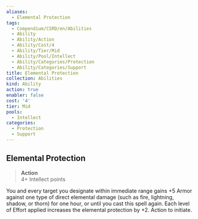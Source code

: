 ```yaml
---
aliases:
  - Elemental Protection
tags:
  - Compendium/CSRD/en/Abilities
  - Ability
  - Ability/Action
  - Ability/Cost/4
  - Ability/Tier/Mid
  - Ability/Pool/Intellect
  - Ability/Categories/Protection
  - Ability/Categories/Support
title: Elemental Protection
collection: Abilities
kind: Ability
action: true
enabler: false
cost: '4'
tier: Mid
pools:
  - Intellect
categories:
  - Protection
  - Support
---
```

## Elemental Protection  
>**Action**  
>4+ Intellect points
  
You and every target you designate within immediate range gains +5 Armor against one type of direct elemental damage (such as fire, lightning, shadow, or thorn) for one hour, or until you cast this spell again. Each level of Effort applied increases the elemental protection by +2. Action to initiate.